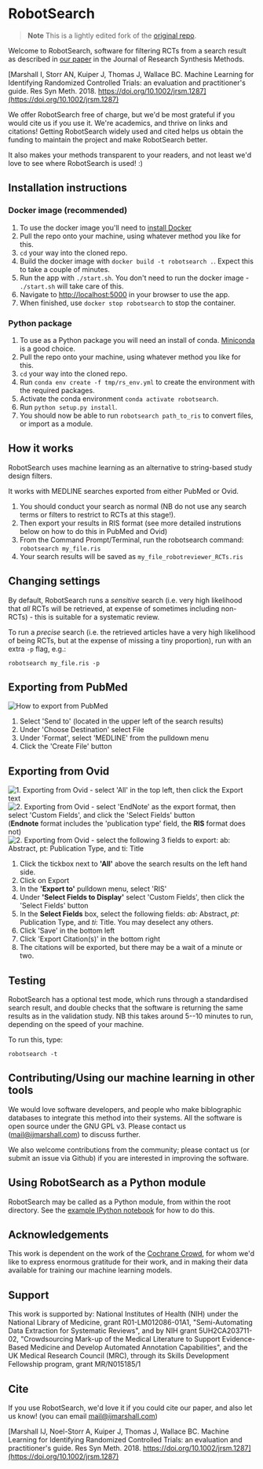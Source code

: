 # RobotSearch

> **Note**
> This is a lightly edited fork of the [original repo](https://github.com/ijmarshall/robotsearch).

Welcome to RobotSearch, software for filtering RCTs from a search result as described in [our paper](https://doi.org/10.1002/jrsm.1287) in the Journal of Research Synthesis Methods.

[Marshall I, Storr AN, Kuiper J, Thomas J, Wallace BC. Machine Learning for Identifying Randomized Controlled Trials: an evaluation and practitioner's guide. Res Syn Meth. 2018. https://doi.org/10.1002/jrsm.1287](https://doi.org/10.1002/jrsm.1287)

We offer RobotSearch free of charge, but we'd be most grateful if you would cite us if you use it. We're academics, and thrive on links and citations! Getting RobotSearch widely used and cited helps us obtain the funding to maintain the project and make RobotSearch better.

It also makes your methods transparent to your readers, and not least we'd love to see where RobotSearch is used! :)

## Installation instructions

### Docker image (recommended)

1. To use the docker image you'll need to [install Docker](https://docs.docker.com/get-docker/)
2. Pull the repo onto your machine, using whatever method you like for this.
3. `cd` your way into the cloned repo.
4. Build the docker image with `docker build -t robotsearch .`. Expect this to take a couple of minutes.
5. Run the app with `./start.sh`. You don't need to run the docker image - `./start.sh` will take care of this.
6. Navigate to [http://localhost:5000](http://localhost:5000) in your browser to use the app.
7. When finished, use `docker stop robotsearch` to stop the container.

### Python package

1. To use as a Python package you will need an install of conda. [Miniconda](https://docs.conda.io/en/latest/miniconda.html) is a good choice.
2. Pull the repo onto your machine, using whatever method you like for this.
3. `cd` your way into the cloned repo.
4. Run `conda env create -f tmp/rs_env.yml` to create the environment with the required packages.
5. Activate the conda environment `conda activate robotsearch`.
6. Run `python setup.py install`.
7. You should now be able to run `robotsearch path_to_ris` to convert files, or import as a module.

## How it works

RobotSearch uses machine learning as an alternative to string-based study design filters.

It works with MEDLINE searches exported from either PubMed or Ovid.

1. You should conduct your search as normal (NB do not use any search terms or filters to restrict to RCTs at this stage!).
2. Then export your results in RIS format (see more detailed instrutions below on how to do this in PubMed and Ovid)
3. From the Command Prompt/Terminal, run the robotsearch command:
`robotsearch my_file.ris`
4. Your search results will be saved as `my_file_robotreviewer_RCTs.ris`

## Changing settings

By default, RobotSearch runs a *sensitive* search (i.e. very high likelihood that *all* RCTs will be retrieved, at expense of sometimes including non-RCTs) - this is suitable for a systematic review.

To run a *precise* search (i.e. the retrieved articles have a very high likelihood of being RCTs, but at the expense of missing a tiny proportion), run with an extra `-p` flag, e.g.:

`robotsearch my_file.ris -p`

## Exporting from PubMed

![How to export from PubMed](pubmed_export.png)

1. Select 'Send to' (located in the upper left of the search results)
2. Under 'Choose Destination' select File
3. Under 'Format', select 'MEDLINE' from the pulldown menu
4. Click the 'Create File' button

## Exporting from Ovid

![1. Exporting from Ovid - select 'All' in the top left, then click the Export text](ovid_export1.png)
![2. Exporting from Ovid - select 'EndNote' as the export format, then select 'Custom Fields', and click the 'Select Fields' button](ovid_export2.png) (**Endnote** format includes the 'publication type' field, the **RIS** format does not)
![2. Exporting from Ovid - select the following 3 fields to export: *ab*: Abstract, *pt*: Publication Type, and *ti*: Title](ovid_export3.png)

1. Click the tickbox next to **'All'** above the search results on the left hand side.
2. Click on Export
3. In the **'Export to'** pulldown menu, select 'RIS'
4. Under **'Select Fields to Display'** select 'Custom Fields', then click the 'Select Fields' button
5. In the **Select Fields** box, select the following fields: *ab*: Abstract, *pt*: Publication Type, and *ti*: Title. You may deselect any others.
6. Click 'Save' in the bottom left
7. Click 'Export Citation(s)' in the bottom right
8. The citations will be exported, but there may be a wait of a minute or two.

## Testing

RobotSearch has a optional test mode, which runs through a standardised search result, and double checks that the software is returning the same results as in the validation study. NB this takes around 5--10 minutes to run, depending on the speed of your machine.

To run this, type:

`robotsearch -t`

## Contributing/Using our machine learning in other tools

We would love software developers, and people who make biblographic databases to integrate this method into their systems. All the software is open source under the GNU GPL v3. Please contact us ([mail@ijmarshall.com](mailto:mail@ijmarshall.com)) to discuss further.

We also welcome contributions from the community; please contact us (or submit an issue via Github) if you are interested in improving the software.

## Using RobotSearch as a Python module

RobotSearch may be called as a Python module, from within the root directory. See the [example IPython notebook](https://github.com/ijmarshall/robotsearch/blob/master/Calling%20RobotSearch%20as%20a%20Python%20module.ipynb) for how to do this.

## Acknowledgements

This work is dependent on the work of the [Cochrane Crowd](http://crowd.cochrane.org/index.html), for whom we'd like to express enormous gratitude for their work, and in making their data available for training our machine learning models.

## Support

This work is supported by: National Institutes of Health (NIH) under the National Library of Medicine, grant R01-LM012086-01A1, "Semi-Automating Data Extraction for Systematic Reviews", and by NIH grant 5UH2CA203711-02, "Crowdsourcing Mark-up of the Medical Literature to Support Evidence-Based Medicine and Develop Automated Annotation Capabilities", and the UK Medical Research Council (MRC), through its Skills Development Fellowship program, grant MR/N015185/1

## Cite

If you use RobotSearch, we'd love it if you could cite our paper, and also let us know! (you can email mail@ijmarshall.com)

[Marshall IJ, Noel-Storr A, Kuiper J, Thomas J, Wallace BC. Machine Learning for Identifying Randomized Controlled Trials: an evaluation and practitioner's guide. Res Syn Meth. 2018. https://doi.org/10.1002/jrsm.1287](https://doi.org/10.1002/jrsm.1287)

